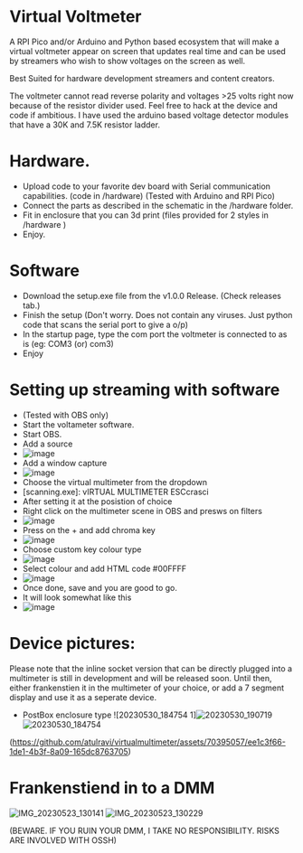 # Virtual Voltmeter
A RPI Pico and/or Arduino and Python based ecosystem that will make a virtual voltmeter appear on screen that updates real time and can be used by streamers  who wish to show voltages on the screen as well. 

Best Suited for hardware development streamers and content creators. 

The voltmeter cannot read reverse polarity and voltages >25 volts right now because of the resistor divider used. Feel free to hack at the device and code if ambitious. I have used the arduino based voltage detector modules that have a 30K and 7.5K resistor ladder.

# Hardware.
- Upload code to your favorite dev board with Serial communication capabilities. (code in /hardware)
(Tested with Arduino and RPI Pico)
- Connect the parts as described in the schematic in the /hardware folder. 
- Fit in enclosure that you can 3d print (files provided for 2 styles in /hardware )
- Enjoy. 

# Software
- Download the setup.exe file from the v1.0.0 Release. (Check releases tab.)
- Finish the setup (Don't worry. Does not contain any viruses. Just python code that scans the serial port to give a o/p)
- In the startup page, type the com port the voltmeter is connected to as is (eg: COM3 (or) com3)
- Enjoy

# Setting up streaming with software
- (Tested with OBS only)
- Start the voltameter software. 
- Start OBS.
- Add a source
- ![image](https://github.com/atulravi/virtualmultimeter/assets/70395057/d4e86d91-9037-4589-b592-66fa32264871)
- Add a window capture
- ![image](https://github.com/atulravi/virtualmultimeter/assets/70395057/901080ee-706f-477e-bdc1-7508a7ef30d5)
- Choose the virtual multimeter from the dropdown
- [scanning.exe]: vIRTUAL MULTIMETER ESCcrasci
- After setting it at the posistion of choice
- Right click on the multimeter scene in OBS and presws on filters
- ![image](https://github.com/atulravi/virtualmultimeter/assets/70395057/904f7881-1219-4725-8a10-cdca87e36406)
- Press on the + and add chroma key
- ![image](https://github.com/atulravi/virtualmultimeter/assets/70395057/369c583d-99f8-4433-bb40-43c13a91d28d)
- Choose custom key colour type
- ![image](https://github.com/atulravi/virtualmultimeter/assets/70395057/06987eff-c960-40f2-b35e-82ef884db330)
- Select colour and add HTML code #00FFFF
- ![image](https://github.com/atulravi/virtualmultimeter/assets/70395057/c3282e1a-5c7a-41df-a597-4c98c7a98cf5)
- Once done, save and you are good to go. 
- It will look somewhat like this
- ![image](https://github.com/atulravi/virtualmultimeter/assets/70395057/4f423a28-1562-4b8d-987b-649a8fb696c1)


# Device pictures:
Please note that the inline socket version that can be directly plugged into a multimeter is still in development and will be released soon. Until then, either frankenstien it in the multimeter of your choice, or add a 7 segment display and use it as a seperate device. 
- PostBox enclosure type
![20230530_184754 1]![20230530_190719](https://github.com/atulravi/virtualmultimeter/assets/70395057/ec43698d-8a23-4def-9722-aff314b54116)
![20230530_184754](https://github.com/atulravi/virtualmultimeter/assets/70395057/107829bd-7a2b-4b75-a023-cc90e88a87e5)

(https://github.com/atulravi/virtualmultimeter/assets/70395057/ee1c3f66-1de1-4b3f-8a09-165dc8763705)
# Frankenstiend in to a DMM
![IMG_20230523_130141](https://github.com/atulravi/virtualmultimeter/assets/70395057/43923c6d-7ddd-4d40-840c-bb7679e5dd3c)
![IMG_20230523_130229](https://github.com/atulravi/virtualmultimeter/assets/70395057/d38f3c12-5bbb-4b79-af68-2737288a3691)

(BEWARE. IF YOU RUIN YOUR DMM, I TAKE NO RESPONSIBILITY. RISKS ARE INVOLVED WITH OSSH)

